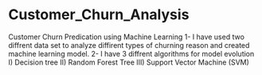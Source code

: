 # Customer_Churn_Analysis
Customer Churn Predication using Machine Learning
1- I have used two diffrent data set to analyze diffirent types of churning reason and created machine learning model.
2- I have 3 diffrent algorithms for model evolution
   I) Decision tree
   II) Random Forest Tree
   III) Support Vector Machine (SVM)
